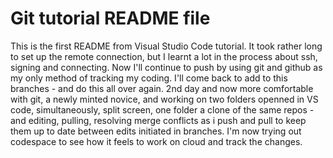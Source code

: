 # Git tutorial README file
This is the first README from Visual Studio Code tutorial.
It took rather long to set up the remote connection, but I learnt a lot in the process about ssh, signing and connecting. 
Now I'll continue to push by using git and github as my only method of tracking my coding.
I'll come back to add to this branches - and do this all over again.
2nd day and now more comfortable with git, a newly minted novice, and working on two folders openned in VS code, simultaneously, split screen, one folder a clone of the same repos - and editing, pulling, resolving merge conflicts as i push and pull to keep them up to date between edits initiated in branches. 
I'm now trying out codespace to see how it feels to work on cloud and track the changes.